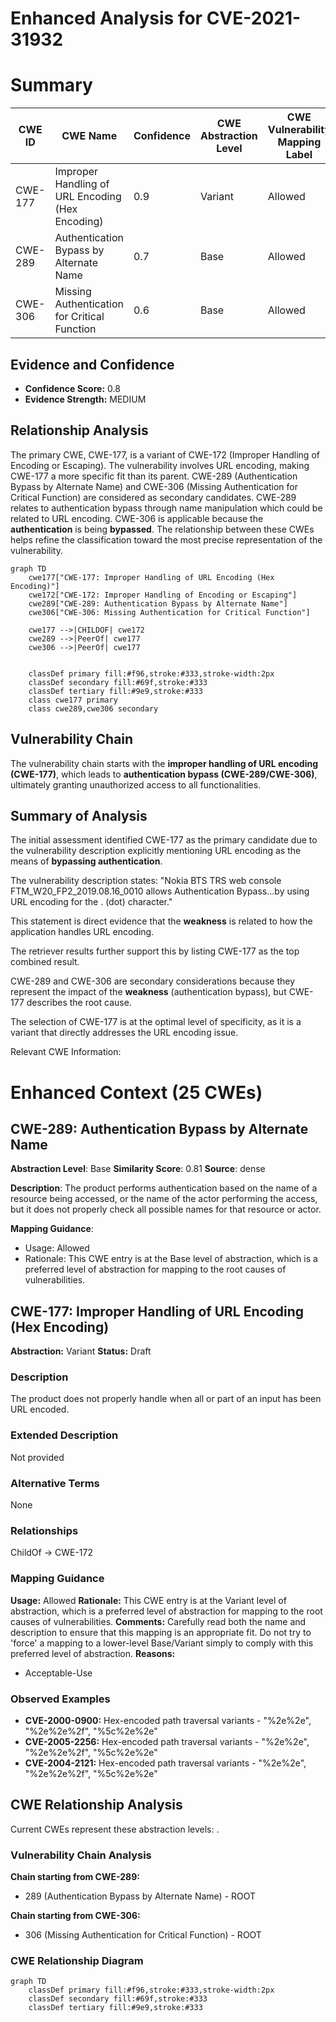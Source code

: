 # Enhanced Analysis for CVE-2021-31932

# Summary
| CWE ID | CWE Name | Confidence | CWE Abstraction Level | CWE Vulnerability Mapping Label | CWE-Vulnerability Mapping Notes |
|---|---|---|---|---|---|
| CWE-177 | Improper Handling of URL Encoding (Hex Encoding) | 0.9 | Variant | Allowed | Primary CWE |
| CWE-289 | Authentication Bypass by Alternate Name | 0.7 | Base | Allowed | Secondary Candidate |
| CWE-306 | Missing Authentication for Critical Function | 0.6 | Base | Allowed | Secondary Candidate |

## Evidence and Confidence

*   **Confidence Score:** 0.8
*   **Evidence Strength:** MEDIUM

## Relationship Analysis
The primary CWE, CWE-177, is a variant of CWE-172 (Improper Handling of Encoding or Escaping). The vulnerability involves URL encoding, making CWE-177 a more specific fit than its parent. CWE-289 (Authentication Bypass by Alternate Name) and CWE-306 (Missing Authentication for Critical Function) are considered as secondary candidates. CWE-289 relates to authentication bypass through name manipulation which could be related to URL encoding. CWE-306 is applicable because the **authentication** is being **bypassed**. The relationship between these CWEs helps refine the classification toward the most precise representation of the vulnerability.

```mermaid
graph TD
    cwe177["CWE-177: Improper Handling of URL Encoding (Hex Encoding)"]
    cwe172["CWE-172: Improper Handling of Encoding or Escaping"]
    cwe289["CWE-289: Authentication Bypass by Alternate Name"]
    cwe306["CWE-306: Missing Authentication for Critical Function"]

    cwe177 -->|CHILDOF| cwe172
    cwe289 -->|PeerOf| cwe177
    cwe306 -->|PeerOf| cwe177
    

    classDef primary fill:#f96,stroke:#333,stroke-width:2px
    classDef secondary fill:#69f,stroke:#333
    classDef tertiary fill:#9e9,stroke:#333
    class cwe177 primary
    class cwe289,cwe306 secondary
```

## Vulnerability Chain
The vulnerability chain starts with the **improper handling of URL encoding (CWE-177)**, which leads to **authentication bypass (CWE-289/CWE-306)**, ultimately granting unauthorized access to all functionalities.

## Summary of Analysis
The initial assessment identified CWE-177 as the primary candidate due to the vulnerability description explicitly mentioning URL encoding as the means of **bypassing authentication**.

The vulnerability description states: "Nokia BTS TRS web console FTM_W20_FP2_2019.08.16_0010 allows Authentication Bypass...by using URL encoding for the . (dot) character."

This statement is direct evidence that the **weakness** is related to how the application handles URL encoding.

The retriever results further support this by listing CWE-177 as the top combined result.

CWE-289 and CWE-306 are secondary considerations because they represent the impact of the **weakness** (authentication bypass), but CWE-177 describes the root cause.

The selection of CWE-177 is at the optimal level of specificity, as it is a variant that directly addresses the URL encoding issue.

Relevant CWE Information:

# Enhanced Context (25 CWEs)

## CWE-289: Authentication Bypass by Alternate Name
**Abstraction Level**: Base
**Similarity Score**: 0.81
**Source**: dense

**Description**:
The product performs authentication based on the name of a resource being accessed, or the name of the actor performing the access, but it does not properly check all possible names for that resource or actor.

**Mapping Guidance**:
- Usage: Allowed
- Rationale: This CWE entry is at the Base level of abstraction, which is a preferred level of abstraction for mapping to the root causes of vulnerabilities.

## CWE-177: Improper Handling of URL Encoding (Hex Encoding)
**Abstraction:** Variant
**Status:** Draft

### Description
The product does not properly handle when all or part of an input has been URL encoded.

### Extended Description
Not provided

### Alternative Terms
None

### Relationships
ChildOf -> CWE-172

### Mapping Guidance
**Usage:** Allowed
**Rationale:** This CWE entry is at the Variant level of abstraction, which is a preferred level of abstraction for mapping to the root causes of vulnerabilities.
**Comments:** Carefully read both the name and description to ensure that this mapping is an appropriate fit. Do not try to 'force' a mapping to a lower-level Base/Variant simply to comply with this preferred level of abstraction.
**Reasons:**
- Acceptable-Use

### Observed Examples
- **CVE-2000-0900:** Hex-encoded path traversal variants - "%2e%2e", "%2e%2e%2f", "%5c%2e%2e"
- **CVE-2005-2256:** Hex-encoded path traversal variants - "%2e%2e", "%2e%2e%2f", "%5c%2e%2e"
- **CVE-2004-2121:** Hex-encoded path traversal variants - "%2e%2e", "%2e%2e%2f", "%5c%2e%2e"


## CWE Relationship Analysis

Current CWEs represent these abstraction levels: .


### Vulnerability Chain Analysis

**Chain starting from CWE-289:**
- 289 (Authentication Bypass by Alternate Name) - ROOT


**Chain starting from CWE-306:**
- 306 (Missing Authentication for Critical Function) - ROOT



### CWE Relationship Diagram

```mermaid
graph TD
    classDef primary fill:#f96,stroke:#333,stroke-width:2px
    classDef secondary fill:#69f,stroke:#333
    classDef tertiary fill:#9e9,stroke:#333
```